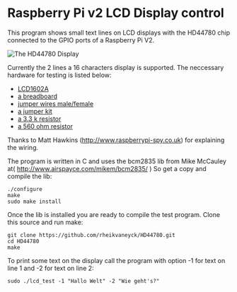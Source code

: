 Raspberry Pi v2 LCD Display control
===================================

This program shows small text lines on LCD displays with the HD44780 chip connected to the GPIO ports of a Raspberry Pi V2. 

![The HD44780 Display](https://dl.dropboxusercontent.com/u/40629133/HD44780/Display.jpg)

Currently the 2 lines a 16 characters display is supported. The neccessary 
hardware for testing is listed below: 

* [LCD1602A](https://www.google.de/#q=HD44780+2x16+buy)
* [a breadboard](https://www.google.de/#q=Steckbrett+buy)
* [jumper wires male/female](https://www.google.de/#q=Jumper-Cable+m-f+kit+buy)
* [a jumper kit](https://www.google.de/#q=Jumper-Cable+kit+buy)
* [a 3.3 k resistor](https://www.google.de/#q=3.3k+ohm+resistor+buy)
* [a 560 ohm resistor](https://www.google.de/#q=560+ohm+0.25+W+resistor+buy)

Thanks to Matt Hawkins (http://www.raspberrypi-spy.co.uk) for explaining the wiring.

The program is written in C and uses the bcm2835 lib from Mike McCauley at( http://www.airspayce.com/mikem/bcm2835/ )
So get a copy and compile the lib:

```
./configure 
make
sudo make install
```

Once the lib is installed you are ready to compile the test program. Clone this source and run make: 

```
git clone https://github.com/rheikvaneyck/HD44780.git
cd HD44780
make
```

To print some text on the display call the program with option -1 <text> for text on line 1 and -2 <text> for text on line 2:

```
sudo ./lcd_test -1 "Hallo Welt" -2 "Wie geht's?"
```

  
